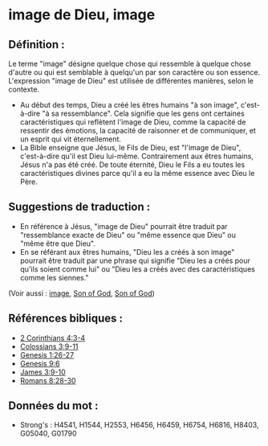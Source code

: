 # image de Dieu, image

## Définition :

Le terme "image" désigne quelque chose qui ressemble à quelque chose d'autre ou qui est semblable à quelqu'un par son caractère ou son essence. L'expression "image de Dieu" est utilisée de différentes manières, selon le contexte.

* Au début des temps, Dieu a créé les êtres humains "à son image", c'est-à-dire "à sa ressemblance". Cela signifie que les gens ont certaines caractéristiques qui reflètent l'image de Dieu, comme la capacité de ressentir des émotions, la capacité de raisonner et de communiquer, et un esprit qui vit éternellement.
* La Bible enseigne que Jésus, le Fils de Dieu, est "l'image de Dieu", c'est-à-dire qu'il est Dieu lui-même. Contrairement aux êtres humains, Jésus n'a pas été créé. De toute éternité, Dieu le Fils a eu toutes les caractéristiques divines parce qu'il a eu la même essence avec Dieu le Père.

## Suggestions de traduction :

* En référence à Jésus, "image de Dieu" pourrait être traduit par "ressemblance exacte de Dieu" ou "même essence que Dieu" ou "même être que Dieu".
* En se référant aux êtres humains, "Dieu les a créés à son image" pourrait être traduit par une phrase qui signifie "Dieu les a créés pour qu'ils soient comme lui" ou "Dieu les a créés avec des caractéristiques comme les siennes."

(Voir aussi : [image](../other/image.md), [Son of God](../kt/sonofgod.md), [Son of God](../kt/sonofgod.md))

## Références bibliques :

* [2 Corinthians 4:3-4](rc://en/tn/help/2co/04/03)
* [Colossians 3:9-11](rc://en/tn/help/col/03/09)
* [Genesis 1:26-27](rc://en/tn/help/gen/01/26)
* [Genesis 9:6](rc://en/tn/help/gen/09/06)
* [James 3:9-10](rc://en/tn/help/jas/03/09)
* [Romans 8:28-30](rc://en/tn/help/rom/08/28)

## Données du mot :

* Strong's : H4541, H1544, H2553, H6456, H6459, H6754, H6816, H8403, G05040, G01790
